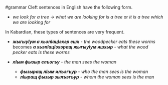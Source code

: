#grammar
Cleft sentences in English have the following form.

- _we look for a tree_ -> _what we are looking for is a tree_ or _it is a tree which we are looking for_

In Kabardian, these types of sentences are very frequent.


- **_жыгыуIум  а хьэпӀацӀэхэр ешх_** - _the woodpecker eats these worms_ becomes **_а хьэпӀацӀэхэращ жыгыуӀум ишхыр_** - _what the wood pecker eats is these worms_

- **_лIым фызыр елъэгъу_** - _the man sees the woman_
	- **_фызыращ лIым  илъэгъур_** - _who the man sees is the woman_
	- **_лIыращ фызыр зылъэгъур_** - _whom the woman sees is the man_